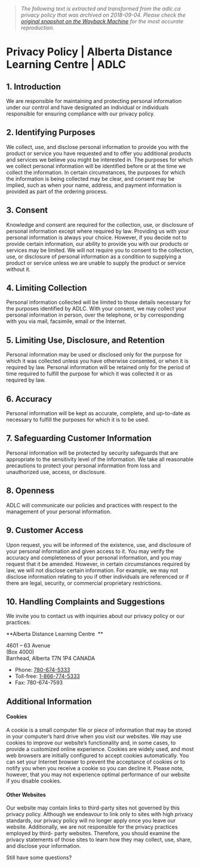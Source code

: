 > *The following text is extracted and transformed from the adlc.ca privacy policy that was archived on 2018-09-04. Please check the [original snapshot on the Wayback Machine](https://web.archive.org/web/20180904003409id_/https%3A//www.adlc.ca/policies-and-procedures/privacy-policy) for the most accurate reproduction.*

# Privacy Policy | Alberta Distance Learning Centre | ADLC

## 1\. Introduction

We are responsible for maintaining and protecting personal information under our control and have designated an individual or individuals responsible for ensuring compliance with our privacy policy.

## 2\. Identifying Purposes

We collect, use, and disclose personal information to provide you with the product or service you have requested and to offer you additional products and services we believe you might be interested in. The purposes for which we collect personal information will be identified before or at the time we collect the information. In certain circumstances, the purposes for which the information is being collected may be clear, and consent may be implied, such as when your name, address, and payment information is provided as part of the ordering process.

## 3\. Consent

Knowledge and consent are required for the collection, use, or disclosure of personal information except where required by law. Providing us with your personal information is always your choice. However, if you decide not to provide certain information, our ability to provide you with our products or services may be limited. We will not require you to consent to the collection, use, or disclosure of personal information as a condition to supplying a product or service unless we are unable to supply the product or service without it.

## 4\. Limiting Collection

Personal information collected will be limited to those details necessary for the purposes identified by ADLC. With your consent, we may collect your personal information in person, over the telephone, or by corresponding with you via mail, facsimile, email or the Internet.

## 5\. Limiting Use, Disclosure, and Retention

Personal information may be used or disclosed only for the purpose for which it was collected unless you have otherwise consented, or when it is required by law. Personal information will be retained only for the period of time required to fulfill the purpose for which it was collected it or as required by law.

## 6\. Accuracy

Personal information will be kept as accurate, complete, and up-to-date as necessary to fulfill the purposes for which it is to be used.

## 7\. Safeguarding Customer Information

Personal information will be protected by security safeguards that are appropriate to the sensitivity level of the information. We take all reasonable precautions to protect your personal information from loss and unauthorized use, access, or disclosure.

## 8\. Openness

ADLC will communicate our policies and practices with respect to the management of your personal information.

## 9\. Customer Access

Upon request, you will be informed of the existence, use, and disclosure of your personal information and given access to it. You may verify the accuracy and completeness of your personal information, and you may request that it be amended. However, in certain circumstances required by law, we will not disclose certain information. For example, we may not disclose information relating to you if other individuals are referenced or if there are legal, security, or commercial proprietary restrictions.

## 10\. Handling Complaints and Suggestions

We invite you to contact us with inquiries about our privacy policy or our practices:

 **Alberta Distance Learning Centre  **

4601 – 63 Avenue  
(Box 4000)  
Barrhead, Alberta T7N 1P4 CANADA

  * Phone: [780-674-5333](tel:+1-780-674-5333)
  * Toll-free: [1-866-774-5333](tel:+1-866-774-5333)
  * Fax: 780-674-7593



## Additional Information

#### Cookies

A cookie is a small computer file or piece of information that may be stored in your computer’s hard drive when you visit our websites. We may use cookies to improve our website’s functionality and, in some cases, to provide a customized online experience. Cookies are widely used, and most web browsers are initially configured to accept cookies automatically. You can set your Internet browser to prevent the acceptance of cookies or to notify you when you receive a cookie so you can decline it. Please note, however, that you may not experience optimal performance of our website if you disable cookies.

#### Other Websites

Our website may contain links to third-party sites not governed by this privacy policy. Although we endeavour to link only to sites with high privacy standards, our privacy policy will no longer apply once you leave our website. Additionally, we are not responsible for the privacy practices employed by third- party websites. Therefore, you should examine the privacy statements of those sites to learn how they may collect, use, share, and disclose your information.

Still have some questions?
